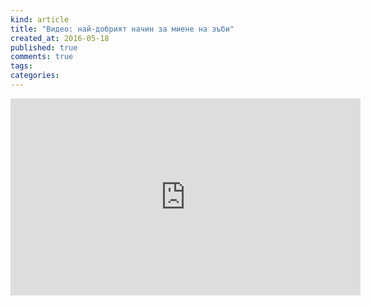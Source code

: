 ```yaml
---
kind: article
title: "Видео: най-добрият начин за миене на зъби"
created_at: 2016-05-18 
published: true
comments: true
tags:
categories:
--- 
```


<iframe width="560" height="315" src="https://www.youtube.com/embed/Dtz-zumeLEs" frameborder="0" allowfullscreen></iframe>